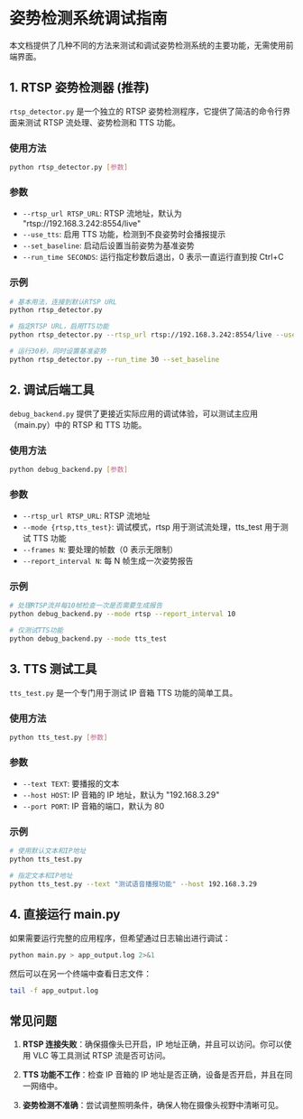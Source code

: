 # 姿势检测系统调试指南

本文档提供了几种不同的方法来测试和调试姿势检测系统的主要功能，无需使用前端界面。

## 1. RTSP 姿势检测器 (推荐)

`rtsp_detector.py` 是一个独立的 RTSP 姿势检测程序，它提供了简洁的命令行界面来测试 RTSP 流处理、姿势检测和 TTS 功能。

### 使用方法

```bash
python rtsp_detector.py [参数]
```

### 参数

- `--rtsp_url RTSP_URL`: RTSP 流地址，默认为 "rtsp://192.168.3.242:8554/live"
- `--use_tts`: 启用 TTS 功能，检测到不良姿势时会播报提示
- `--set_baseline`: 启动后设置当前姿势为基准姿势
- `--run_time SECONDS`: 运行指定秒数后退出，0 表示一直运行直到按 Ctrl+C

### 示例

```bash
# 基本用法，连接到默认RTSP URL
python rtsp_detector.py

# 指定RTSP URL，启用TTS功能
python rtsp_detector.py --rtsp_url rtsp://192.168.3.242:8554/live --use_tts

# 运行30秒，同时设置基准姿势
python rtsp_detector.py --run_time 30 --set_baseline
```

## 2. 调试后端工具

`debug_backend.py` 提供了更接近实际应用的调试体验，可以测试主应用（main.py）中的 RTSP 和 TTS 功能。

### 使用方法

```bash
python debug_backend.py [参数]
```

### 参数

- `--rtsp_url RTSP_URL`: RTSP 流地址
- `--mode {rtsp,tts_test}`: 调试模式，rtsp 用于测试流处理，tts_test 用于测试 TTS 功能
- `--frames N`: 要处理的帧数（0 表示无限制）
- `--report_interval N`: 每 N 帧生成一次姿势报告

### 示例

```bash
# 处理RTSP流并每10帧检查一次是否需要生成报告
python debug_backend.py --mode rtsp --report_interval 10

# 仅测试TTS功能
python debug_backend.py --mode tts_test
```

## 3. TTS 测试工具

`tts_test.py` 是一个专门用于测试 IP 音箱 TTS 功能的简单工具。

### 使用方法

```bash
python tts_test.py [参数]
```

### 参数

- `--text TEXT`: 要播报的文本
- `--host HOST`: IP 音箱的 IP 地址，默认为 "192.168.3.29"
- `--port PORT`: IP 音箱的端口，默认为 80

### 示例

```bash
# 使用默认文本和IP地址
python tts_test.py

# 指定文本和IP地址
python tts_test.py --text "测试语音播报功能" --host 192.168.3.29
```

## 4. 直接运行 main.py

如果需要运行完整的应用程序，但希望通过日志输出进行调试：

```bash
python main.py > app_output.log 2>&1
```

然后可以在另一个终端中查看日志文件：

```bash
tail -f app_output.log
```

## 常见问题

1. **RTSP 连接失败**：确保摄像头已开启，IP 地址正确，并且可以访问。你可以使用 VLC 等工具测试 RTSP 流是否可访问。

2. **TTS 功能不工作**：检查 IP 音箱的 IP 地址是否正确，设备是否开启，并且在同一网络中。

3. **姿势检测不准确**：尝试调整照明条件，确保人物在摄像头视野中清晰可见。
